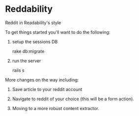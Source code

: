 Reddability
===========

Reddit in Readability's style

To get things started you'll want to do the following: 

1. setup the sessions DB

	rake db:migrate

2. run the server

	rails s

More changes on the way including:

1. Save article to your reddit account

2. Navigate to reddit of your choice (this will be a form action).

3. Moving to a more robust content extractor.
